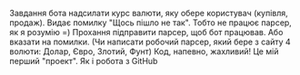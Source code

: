 Завдання бота надсилати курс валюти, яку обере користувач (купівля, продаж).
Видає помилку "Щось пішло не так". Тобто не працює парсер, як я розумію =)
Прохання підправити парсер, щоб бот працював. Або вказати на помилки.
  (Чи написати робочий парсер, який бере з сайту 4 волюти: Долар, Євро, Злотий, Фунт)
Код, напевно, жахливий! Це мій перший "проект". Як і робота з GitHub
